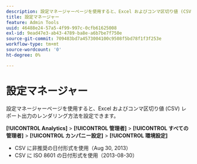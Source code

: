 ```yaml
---
description: 設定マネージャーページを使用すると、Excel およびコンマ区切り値 (CSV) レポート出力のレンダリング方法を設定できます。
title: 設定マネージャー
feature: Admin Tools
uuid: 46488e24-57a5-4f99-997c-0cfb61625008
exl-id: 9ead47e3-ab43-4789-ba8e-a6b7be7f750e
source-git-commit: 709483bd7a4573004100c9508f5bd78f1f3f253e
workflow-type: tm+mt
source-wordcount: '0'
ht-degree: 0%

---
```


# 設定マネージャー

設定マネージャーページを使用すると、Excel およびコンマ区切り値 (CSV) レポート出力のレンダリング方法を設定できます。

**[!UICONTROL Analytics]** > **[!UICONTROL 管理者]** > **[!UICONTROL すべての管理者]** > **[!UICONTROL カンパニー設定]** > **[!UICONTROL 環境設定]**

* CSV に非推奨の日付形式を使用（Aug 30, 2013）
* CSV に ISO 8601 の日付形式を使用（2013-08-30）
